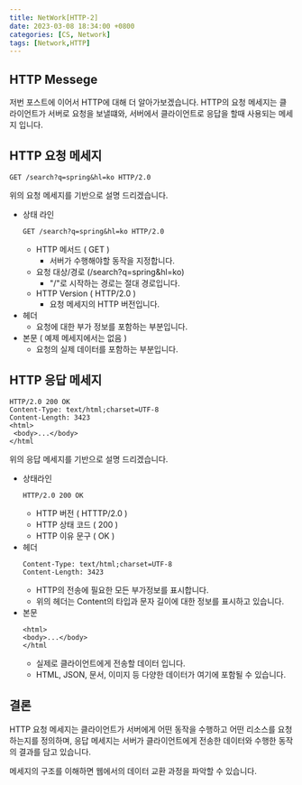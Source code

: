 ```yaml
---
title: NetWork[HTTP-2]
date: 2023-03-08 18:34:00 +0800
categories: [CS, Network]
tags: [Network,HTTP]
---
```


## HTTP Messege
저번 포스트에 이어서 HTTP에 대해 더 알아가보겠습니다.
HTTP의 요청 메세지는 클라이언트가 서버로 요청을 보낼떄와, 서버에서 클라이언트로 응답을 할때 사용되는 메세지 입니다.

## HTTP 요청 메세지
```
GET /search?q=spring&hl=ko HTTP/2.0
```
위의 요청 메세지를 기반으로 설명 드리겠습니다.
- 상태 라인
   ```
   GET /search?q=spring&hl=ko HTTP/2.0
   ```
   - HTTP 메서드 ( GET )
      - 서버가 수행해야할 동작을 지정합니다.
   - 요청 대상/경로 (/search?q=spring&hl=ko)
      - "/"로 시작하는 경로는 절대 경로입니다.
   - HTTP Version ( HTTP/2.0 )
      - 요청 메세지의 HTTP 버전입니다.
- 헤더
   - 요청에 대한 부가 정보를 포함하는 부분입니다.
- 본문 ( 예제 메세지에서는 없음 )
   - 요청의 실제 데이터를 포함하는 부분입니다.<br/>


## HTTP 응답 메세지
```
HTTP/2.0 200 OK 
Content-Type: text/html;charset=UTF-8
Content-Length: 3423
<html>
 <body>...</body>
</html
```
위의 응답 메세지를 기반으로 설명 드리겠습니다.
- 상태라인
   ```
   HTTP/2.0 200 OK 
   ```
   - HTTP 버전 ( HTTTP/2.0 )
   - HTTP 상태 코드 ( 200 )
   - HTTP 이유 문구 ( OK )
- 헤더
   ```
   Content-Type: text/html;charset=UTF-8
   Content-Length: 3423
   ```
   - HTTP의 전송에 필요한 모든 부가정보를 표시합니다.
   - 위의 헤더는 Content의 타입과 문자 길이에 대한 정보를 표시하고 있습니다.
- 본문
   ```
   <html>
   <body>...</body>
   </html
   ```
   - 실제로 클라이언트에게 전송할 데이터 입니다.
   - HTML, JSON, 문서, 이미지 등 다양한 데이터가 여기에 포함될 수 있습니다.

## 결론
HTTP 요청 메세지는 클라이언트가 서버에게 어떤 동작을 수행하고 어떤 리소스를 요청하는지를 정의하며, 응답 메세지는 서버가 클라이언트에게 전송한 데이터와 수행한 동작의 결과를 담고 있습니다.      

메세지의 구조를 이해하면 웹에서의 데이터 교환 과정을 파악할 수 있습니다.
